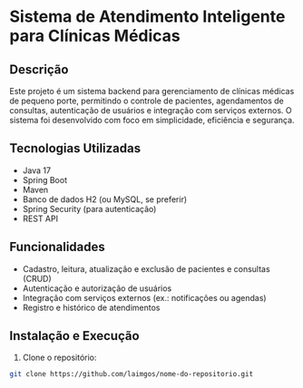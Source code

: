 # Sistema de Atendimento Inteligente para Clínicas Médicas

## Descrição
Este projeto é um sistema backend para gerenciamento de clínicas médicas de pequeno porte, permitindo o controle de pacientes, agendamentos de consultas, autenticação de usuários e integração com serviços externos. O sistema foi desenvolvido com foco em simplicidade, eficiência e segurança.

## Tecnologias Utilizadas
- Java 17  
- Spring Boot  
- Maven  
- Banco de dados H2 (ou MySQL, se preferir)  
- Spring Security (para autenticação)  
- REST API  

## Funcionalidades
- Cadastro, leitura, atualização e exclusão de pacientes e consultas (CRUD)  
- Autenticação e autorização de usuários  
- Integração com serviços externos (ex.: notificações ou agendas)  
- Registro e histórico de atendimentos  

## Instalação e Execução

1. Clone o repositório:  
```bash
git clone https://github.com/laimgos/nome-do-repositorio.git
